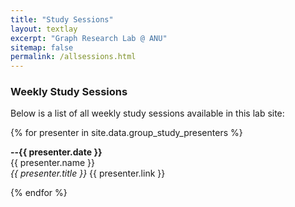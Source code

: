 ```yaml
---
title: "Study Sessions"
layout: textlay
excerpt: "Graph Research Lab @ ANU"
sitemap: false
permalink: /allsessions.html
---
```



### Weekly Study Sessions

Below is a list of all weekly study sessions available in this lab site:

{% for presenter in site.data.group_study_presenters %}

**--{{ presenter.date }}** <br>
{{ presenter.name }}  
<em>{{ presenter.title }}</em>
{{ presenter.link }} <br>
 
{% endfor %}
